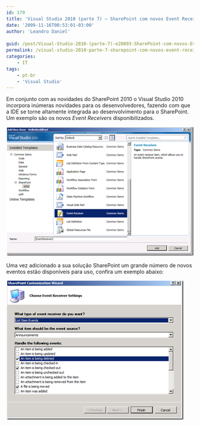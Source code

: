 ```yaml
---
id: 179
title: 'Visual Studio 2010 (parte 7) – SharePoint com novos Event Receivers'
date: '2009-11-16T00:53:01-03:00'
author: 'Leandro Daniel'

guid: /post/Visual-Studio-2010-(parte-7)-e28093-SharePoint-com-novos-Event-Receivers.aspx
permalink: /visual-studio-2010-parte-7-sharepoint-com-novos-event-receivers/
categories:
    - IT
tags:
    - pt-br
    - 'Visual Studio'
---
```


Em conjunto com as novidades do SharePoint 2010 o Visual Studio 2010 incorpora inúmeras novidades para os desenvolvedores, fazendo com que a IDE se torne altamente integrada ao desenvolvimento para o SharePoint. Um exemplo são os novos *Event Receivers* disponibilizados.

![VS2010EventReceivers](/assets/pics/WindowsLiveWriter/VisualStudio2010parte7SharePointcomnovos/033DC007/VS2010EventReceivers.png "VS2010EventReceivers")

Uma vez adicionado a sua solução SharePoint um grande número de novos eventos estão disponíveis para uso, confira um exemplo abaixo:

![VS2010EventReceiversSamples](/assets/pics/WindowsLiveWriter/VisualStudio2010parte7SharePointcomnovos/79B4DBC3/VS2010EventReceiversSamples.png "VS2010EventReceiversSamples")
